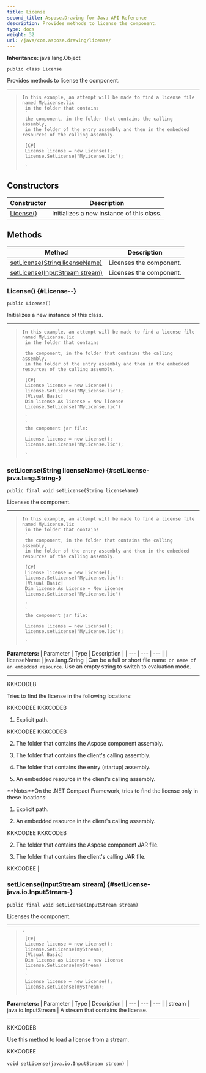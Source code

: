 ```yaml
---
title: License
second_title: Aspose.Drawing for Java API Reference
description: Provides methods to license the component.
type: docs
weight: 32
url: /java/com.aspose.drawing/license/
---
```

**Inheritance:**
java.lang.Object
```
public class License
```

Provides methods to license the component.

--------------------

> ```
> In this example, an attempt will be made to find a license file named MyLicense.lic
>  in the folder that contains
>  `
>  the component, in the folder that contains the calling assembly,
>  in the folder of the entry assembly and then in the embedded resources of the calling assembly.
>  
>  [C#]
>  License license = new License();
>  license.SetLicense("MyLicense.lic");
>  
>  `
> ```
## Constructors

| Constructor | Description |
| --- | --- |
| [License()](#License--) | Initializes a new instance of this class. |
## Methods

| Method | Description |
| --- | --- |
| [setLicense(String licenseName)](#setLicense-java.lang.String-) | Licenses the component. |
| [setLicense(InputStream stream)](#setLicense-java.io.InputStream-) | Licenses the component. |
### License() {#License--}
```
public License()
```


Initializes a new instance of this class.

--------------------

> ```
> In this example, an attempt will be made to find a license file named MyLicense.lic
>  in the folder that contains
>  `
>  the component, in the folder that contains the calling assembly,
>  in the folder of the entry assembly and then in the embedded resources of the calling assembly.
>  
>  [C#]
>  License license = new License();
>  license.SetLicense("MyLicense.lic");
>  [Visual Basic]
>  Dim license As license = New license
>  License.SetLicense("MyLicense.lic")
>  
>  `
>  `
>  the component jar file:
>  
>  License license = new License();
>  license.setLicense("MyLicense.lic");
>  
>  `
> ```

### setLicense(String licenseName) {#setLicense-java.lang.String-}
```
public final void setLicense(String licenseName)
```


Licenses the component.

--------------------

> ```
> In this example, an attempt will be made to find a license file named MyLicense.lic
>  in the folder that contains
>  `
>  the component, in the folder that contains the calling assembly,
>  in the folder of the entry assembly and then in the embedded resources of the calling assembly.
>  
>  [C#]
>  License license = new License();
>  license.SetLicense("MyLicense.lic");
>  [Visual Basic]
>  Dim license As License = New License
>  license.SetLicense("MyLicense.lic")
>  
>  `
>  `
>  the component jar file:
>  
>  License license = new License();
>  license.setLicense("MyLicense.lic");
>  
>  `
> ```

**Parameters:**
| Parameter | Type | Description |
| --- | --- | --- |
| licenseName | java.lang.String | Can be a full or short file name` or name of an embedded resource`. Use an empty string to switch to evaluation mode.

--------------------

KKKCODEB

Tries to find the license in the following locations:

KKKCODEE KKKCODEB

1. Explicit path.

KKKCODEE KKKCODEB

2. The folder that contains the Aspose component assembly.

3. The folder that contains the client's calling assembly.

4. The folder that contains the entry (startup) assembly.

5. An embedded resource in the client's calling assembly.

**Note:**On the .NET Compact Framework, tries to find the license only in these locations:

1. Explicit path.

2. An embedded resource in the client's calling assembly.

KKKCODEE KKKCODEB

2. The folder that contains the Aspose component JAR file.

3. The folder that contains the client's calling JAR file.

KKKCODEE |

### setLicense(InputStream stream) {#setLicense-java.io.InputStream-}
```
public final void setLicense(InputStream stream)
```


Licenses the component.

--------------------

> ```
> `
>  [C#]
>  License license = new License();
>  license.SetLicense(myStream);
>  [Visual Basic]
>  Dim license as License = new License
>  license.SetLicense(myStream)
>  `
>  `
>  License license = new License();
>  license.setLicense(myStream);
>  `
> ```

**Parameters:**
| Parameter | Type | Description |
| --- | --- | --- |
| stream | java.io.InputStream | A stream that contains the license.

--------------------

KKKCODEB

Use this method to load a license from a stream.

KKKCODEE

`void setLicense(java.io.InputStream stream)` |

